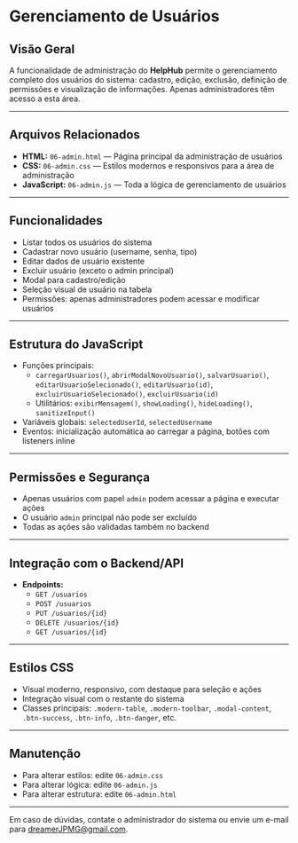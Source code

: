 # Gerenciamento de Usuários

## Visão Geral

A funcionalidade de administração do **HelpHub** permite o gerenciamento completo dos usuários do sistema: cadastro, edição, exclusão, definição de permissões e visualização de informações. Apenas administradores têm acesso a esta área.

---

## Arquivos Relacionados

- **HTML:** `06-admin.html` — Página principal da administração de usuários
- **CSS:** `06-admin.css` — Estilos modernos e responsivos para a área de administração
- **JavaScript:** `06-admin.js` — Toda a lógica de gerenciamento de usuários

---

## Funcionalidades

- Listar todos os usuários do sistema
- Cadastrar novo usuário (username, senha, tipo)
- Editar dados de usuário existente
- Excluir usuário (exceto o admin principal)
- Modal para cadastro/edição
- Seleção visual de usuário na tabela
- Permissões: apenas administradores podem acessar e modificar usuários

---

## Estrutura do JavaScript

- Funções principais:
  - `carregarUsuarios()`, `abrirModalNovoUsuario()`, `salvarUsuario()`, `editarUsuarioSelecionado()`, `editarUsuario(id)`, `excluirUsuarioSelecionado()`, `excluirUsuario(id)`
  - Utilitários: `exibirMensagem()`, `showLoading()`, `hideLoading()`, `sanitizeInput()`
- Variáveis globais: `selectedUserId`, `selectedUsername`
- Eventos: inicialização automática ao carregar a página, botões com listeners inline

---

## Permissões e Segurança

- Apenas usuários com papel `admin` podem acessar a página e executar ações
- O usuário `admin` principal não pode ser excluído
- Todas as ações são validadas também no backend

---

## Integração com o Backend/API

- **Endpoints:**
  - `GET /usuarios`
  - `POST /usuarios`
  - `PUT /usuarios/{id}`
  - `DELETE /usuarios/{id}`
  - `GET /usuarios/{id}`

---

## Estilos CSS

- Visual moderno, responsivo, com destaque para seleção e ações
- Integração visual com o restante do sistema
- Classes principais: `.modern-table`, `.modern-toolbar`, `.modal-content`, `.btn-success`, `.btn-info`, `.btn-danger`, etc.

---

## Manutenção

- Para alterar estilos: edite `06-admin.css`
- Para alterar lógica: edite `06-admin.js`
- Para alterar estrutura: edite `06-admin.html`

---

Em caso de dúvidas, contate o administrador do sistema ou envie um e-mail para dreamerJPMG@gmail.com.
